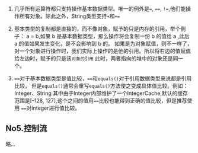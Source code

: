 1. 几乎所有运算符都只支持操作基本数据类型。唯一的例外是`=`, `==`, `!=`,他们能操作所有对象。除此之外，String类型支持`+`和`+=`

2. 基本类型的复制都是直接的，而不像对象，赋予的只是内存的引用，举个例子：
    a = b,如果 b 是基本数据类型，那么操作将会复制一份 b 的值给 a ,此后 a 的值如果发生变化，是不会影响到 b 的。
    如果是为对象赋值，则不一样了，对一个对象进行操作时，我们实际上操作的是他的引用。所以将右边的值赋值给左边时，赋予的只是该`对象的引用`
    此时，两者指向的堆中的对象还是同一个。
    
3. `==`对于基本数据类型是值比较，`==`和`equals()`对于引用数据类型来说都是引用比较，
    但是`equals()`通常会重写`equals()`方法使之变成具体值比较。例如：Integer、String
    其中由于Integer内部维护了一个IntegerCache,默认的缓存范围是[-128, 127],这个之间的值用`==`比较也能得到正确的值比较，但是推荐使用
    `==`对Integer进行值比较。
    
## No5.控制流

略...